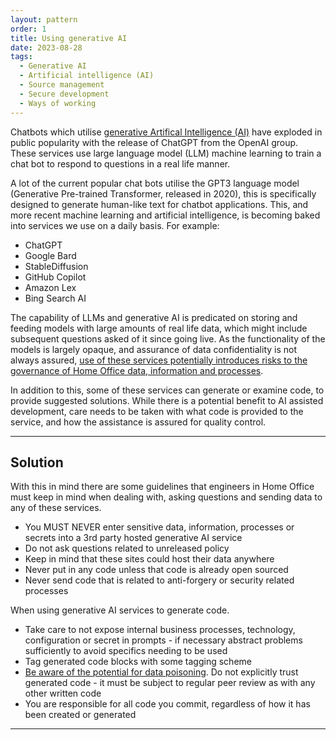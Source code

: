 ```yaml
---
layout: pattern
order: 1
title: Using generative AI
date: 2023-08-28
tags: 
  - Generative AI
  - Artificial intelligence (AI)
  - Source management
  - Secure development
  - Ways of working
---
```


Chatbots which utilise [generative Artifical Intelligence (AI)](https://www.gartner.com/en/topics/generative-ai) have exploded in public popularity with the release of ChatGPT from the OpenAI group. These services use large language model (LLM) machine learning to train a chat bot to respond to questions in a real life manner. 

A lot of the current popular chat bots utilise the GPT3 language model (Generative Pre-trained Transformer, released in 2020), this is specifically designed to generate human-like text for chatbot applications. This, and more recent machine learning and artificial intelligence, is becoming baked into services we use on a daily basis. For example:

- ChatGPT
- Google Bard
- StableDiffusion 
- GitHub Copilot
- Amazon Lex
- Bing Search AI

The capability of LLMs and generative AI is predicated on storing and feeding models with large amounts of real life data, which might include subsequent questions asked of it since going live. As the functionality of the models is largely opaque, and assurance of data confidentiality is not always assured, [use of these services potentially introduces risks to the governance of Home Office data, information and processes](https://www.ncsc.gov.uk/blog-post/chatgpt-and-large-language-models-whats-the-risk).

In addition to this, some of these services can generate or examine code, to provide suggested solutions. While there is a potential benefit to AI assisted development, care needs to be taken with what code is provided to the service, and how the assistance is assured for quality control.

---

## Solution

With this in mind there are some guidelines that engineers in Home Office must keep in mind when dealing with, asking questions and sending data to any of these services.

- You MUST NEVER enter sensitive data, information, processes or secrets into a 3rd party hosted generative AI service
- Do not ask questions related to unreleased policy
- Keep in mind that these sites could host their data anywhere
- Never put in any code unless that code is already open sourced
- Never send code that is related to anti-forgery or security related processes

When using generative AI services to generate code. 

- Take care to not expose internal business processes, technology, configuration or secret in prompts - if necessary abstract problems sufficiently to avoid specifics needing to be used
- Tag generated code blocks with some tagging scheme
- [Be aware of the potential for data poisoning](https://www.ncsc.gov.uk/blog-post/thinking-about-security-ai-systems). Do not explicitly trust generated code - it must be subject to regular peer review as with any other written code
- You are responsible for all code you commit, regardless of how it has been created or generated

---
